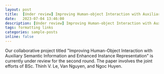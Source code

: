 ```yaml
---
layout: post
title:  [Under review] Improving Human-object Interaction with Auxiliary Semantic Information and Enhanced Instance Representation
date:   2023-07-04 13:46:00
description: [Under review] Improving Human-object Interaction with Auxiliary Semantic Information and Enhanced Instance Representation
tags: formatting links
categories: sample-posts
inline: false
---
```


Our collaborative project titled "Improving Human-Object Interaction with Auxiliary Semantic Information and Enhanced Instance Representation" is currently under review for the second round. The paper involves the joint efforts of BSc. Thinh V. Le, Van Nguyen, and Ngoc Huyen.
